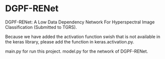 # DGPF-RENet
DGPF-RENet: A Low Data Dependency Network For Hyperspectral Image Classification (Submitted to TGRS).

Because we have added the activation function swish that is not available in the keras library, please add the function in keras.activation.py.

main.py for run this project.
model.py for the network of DGPF-RENet.
